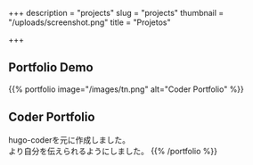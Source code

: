 +++
description = "projects"
slug = "projects"
thumbnail = "/uploads/screenshot.png"
title = "Projetos"

+++
## Portfolio Demo

{{% portfolio image="/images/tn.png" alt="Coder Portfolio" %}}

## Coder Portfolio

hugo-coderを元に作成しました。  
より自分を伝えられるようにしました。
{{% /portfolio %}}